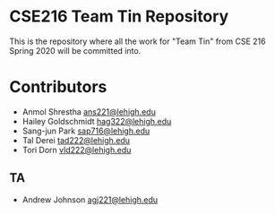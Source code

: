 # CSE216 Team Tin Repository
This is the repository where all the work for "Team Tin" from CSE 216 Spring 2020 will be committed into.

# Contributors
- Anmol Shrestha <ans221@lehigh.edu>
- Hailey Goldschmidt <hag322@lehigh.edu>
- Sang-jun Park <sap716@lehigh.edu>
- Tal Derei <tad222@lehigh.edu>
- Tori Dorn <vld222@lehigh.edu>
## TA
- Andrew Johnson <agj221@lehigh.edu>

